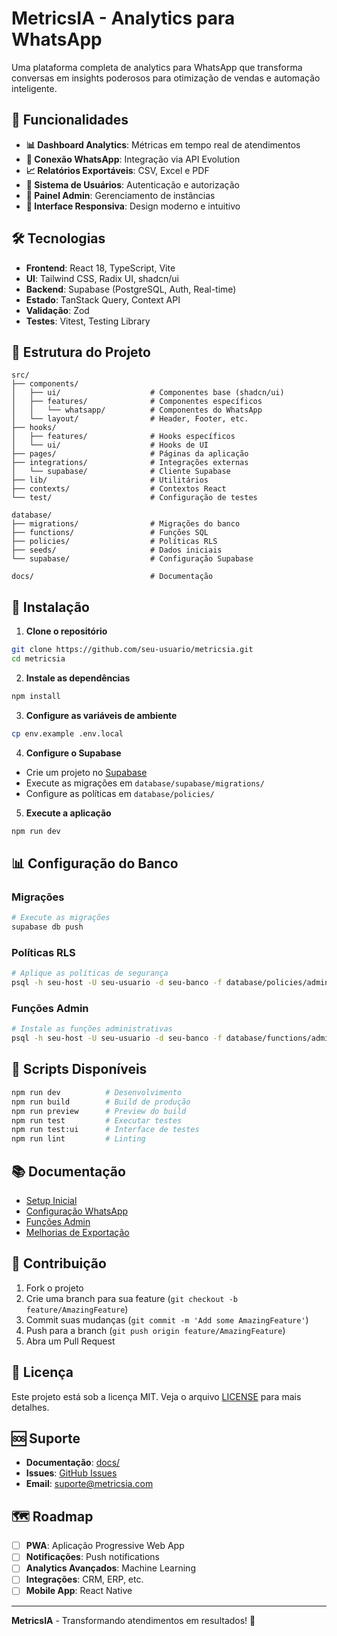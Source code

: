 # MetricsIA - Analytics para WhatsApp

Uma plataforma completa de analytics para WhatsApp que transforma conversas em insights poderosos para otimização de vendas e automação inteligente.

## 🚀 Funcionalidades

- **📊 Dashboard Analytics**: Métricas em tempo real de atendimentos
- **🤖 Conexão WhatsApp**: Integração via API Evolution
- **📈 Relatórios Exportáveis**: CSV, Excel e PDF
- **👥 Sistema de Usuários**: Autenticação e autorização
- **🔧 Painel Admin**: Gerenciamento de instâncias
- **📱 Interface Responsiva**: Design moderno e intuitivo

## 🛠️ Tecnologias

- **Frontend**: React 18, TypeScript, Vite
- **UI**: Tailwind CSS, Radix UI, shadcn/ui
- **Backend**: Supabase (PostgreSQL, Auth, Real-time)
- **Estado**: TanStack Query, Context API
- **Validação**: Zod
- **Testes**: Vitest, Testing Library

## 📁 Estrutura do Projeto

```
src/
├── components/
│   ├── ui/                    # Componentes base (shadcn/ui)
│   ├── features/              # Componentes específicos
│   │   └── whatsapp/          # Componentes do WhatsApp
│   └── layout/                # Header, Footer, etc.
├── hooks/
│   ├── features/              # Hooks específicos
│   └── ui/                    # Hooks de UI
├── pages/                     # Páginas da aplicação
├── integrations/              # Integrações externas
│   └── supabase/              # Cliente Supabase
├── lib/                       # Utilitários
├── contexts/                  # Contextos React
└── test/                      # Configuração de testes

database/
├── migrations/                # Migrações do banco
├── functions/                 # Funções SQL
├── policies/                  # Políticas RLS
├── seeds/                     # Dados iniciais
└── supabase/                  # Configuração Supabase

docs/                          # Documentação
```

## 🚀 Instalação

1. **Clone o repositório**
```bash
git clone https://github.com/seu-usuario/metricsia.git
cd metricsia
```

2. **Instale as dependências**
```bash
npm install
```

3. **Configure as variáveis de ambiente**
```bash
cp env.example .env.local
```

4. **Configure o Supabase**
- Crie um projeto no [Supabase](https://supabase.com)
- Execute as migrações em `database/supabase/migrations/`
- Configure as políticas em `database/policies/`

5. **Execute a aplicação**
```bash
npm run dev
```

## 📊 Configuração do Banco

### Migrações
```bash
# Execute as migrações
supabase db push
```

### Políticas RLS
```bash
# Aplique as políticas de segurança
psql -h seu-host -U seu-usuario -d seu-banco -f database/policies/admin_policies.sql
```

### Funções Admin
```bash
# Instale as funções administrativas
psql -h seu-host -U seu-usuario -d seu-banco -f database/functions/admin_functions.sql
```

## 🔧 Scripts Disponíveis

```bash
npm run dev          # Desenvolvimento
npm run build        # Build de produção
npm run preview      # Preview do build
npm run test         # Executar testes
npm run test:ui      # Interface de testes
npm run lint         # Linting
```

## 📚 Documentação

- [Setup Inicial](docs/SETUP.md)
- [Configuração WhatsApp](docs/WHATSAPP_CONNECTION.md)
- [Funções Admin](docs/ADMIN_FUNCTIONS_SETUP.md)
- [Melhorias de Exportação](docs/MELHORIAS_EXPORTACAO.md)

## 🤝 Contribuição

1. Fork o projeto
2. Crie uma branch para sua feature (`git checkout -b feature/AmazingFeature`)
3. Commit suas mudanças (`git commit -m 'Add some AmazingFeature'`)
4. Push para a branch (`git push origin feature/AmazingFeature`)
5. Abra um Pull Request

## 📄 Licença

Este projeto está sob a licença MIT. Veja o arquivo [LICENSE](LICENSE) para mais detalhes.

## 🆘 Suporte

- **Documentação**: [docs/](docs/)
- **Issues**: [GitHub Issues](https://github.com/seu-usuario/metricsia/issues)
- **Email**: suporte@metricsia.com

## 🗺️ Roadmap

- [ ] **PWA**: Aplicação Progressive Web App
- [ ] **Notificações**: Push notifications
- [ ] **Analytics Avançados**: Machine Learning
- [ ] **Integrações**: CRM, ERP, etc.
- [ ] **Mobile App**: React Native

---

**MetricsIA** - Transformando atendimentos em resultados! 🚀
